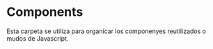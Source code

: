 # Components

Esta carpeta se utiliza para organicar los componenyes reutilizados o mudos de Javascript.